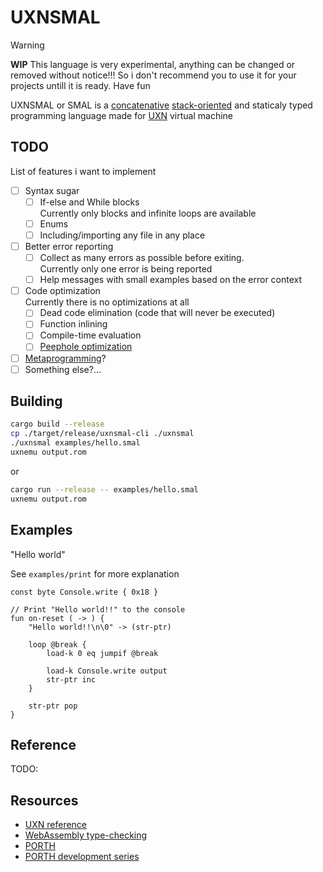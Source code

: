# UXNSMAL

> [!WARNING]
> **WIP**
> This language is very experimental, anything can be changed or removed without notice!!!
> So i don't recommend you to use it for your projects untill it is ready. Have fun

UXNSMAL or SMAL is a [concatenative][] [stack-oriented][] and staticaly typed
programming language made for [UXN][] virtual machine

[concatenative]: https://en.wikipedia.org/wiki/Concatenative_programming_language
[stack-oriented]: https://en.wikipedia.org/wiki/Stack-oriented_programming
[UXN]: https://100r.co/site/uxn.html

## TODO

List of features i want to implement

- [ ] Syntax sugar
	- [ ] If-else and While blocks\
	      Currently only blocks and infinite loops are available
	- [ ] Enums
	- [ ] Including/importing any file in any place
- [ ] Better error reporting
	- [ ] Collect as many errors as possible before exiting.\
	      Currently only one error is being reported
	- [ ] Help messages with small examples based on the error context
- [ ] Code optimization\
      Currently there is no optimizations at all
	- [ ] Dead code elimination (code that will never be executed)
	- [ ] Function inlining
	- [ ] Compile-time evaluation
	- [ ] [Peephole optimization][]
- [ ] [Metaprogramming][]?
- [ ] Something else?...

[Peephole optimization]: https://en.wikipedia.org/wiki/Peephole_optimization
[Metaprogramming]: https://en.wikipedia.org/wiki/Metaprogramming

## Building

```sh
cargo build --release
cp ./target/release/uxnsmal-cli ./uxnsmal
./uxnsmal examples/hello.smal
uxnemu output.rom
```

or

```sh
cargo run --release -- examples/hello.smal
uxnemu output.rom
```

## Examples

<!-- TODO: would be cool to add tests for the examples in README.md -->

"Hello world"

See `examples/print` for more explanation

```uxnsmal
const byte Console.write { 0x18 }

// Print "Hello world!!" to the console
fun on-reset ( -> ) {
	"Hello world!!\n\0" -> (str-ptr)

	loop @break {
		load-k 0 eq jumpif @break

		load-k Console.write output
		str-ptr inc
	}

	str-ptr pop
}
```

## Reference

TODO:

## Resources

- [UXN reference](https://wiki.xxiivv.com/site/uxntal_reference.html)
- [WebAssembly type-checking](https://binji.github.io/posts/webassembly-type-checking)
- [PORTH](https://gitlab.com/tsoding/porth)
- [PORTH development series](https://youtube.com/playlist?list=PLpM-Dvs8t0VbMZA7wW9aR3EtBqe2kinu4&si=7HwCcRhAZqfkGGC_)
